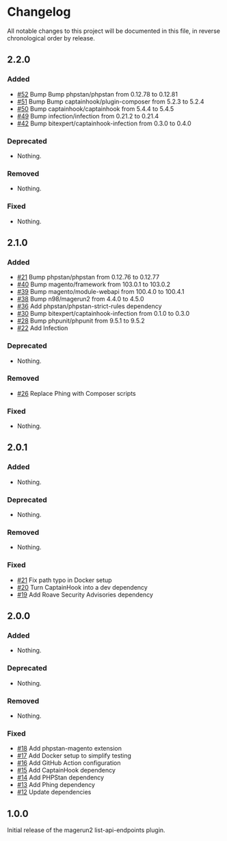 # Changelog

All notable changes to this project will be documented in this file, in reverse chronological order by release.

## 2.2.0

### Added

- [#52](https://github.com/bitExpert/magerun2-list-api-endpoints/pull/52) Bump Bump phpstan/phpstan from 0.12.78 to 0.12.81
- [#51](https://github.com/bitExpert/magerun2-list-api-endpoints/pull/51) Bump Bump captainhook/plugin-composer from 5.2.3 to 5.2.4
- [#50](https://github.com/bitExpert/magerun2-list-api-endpoints/pull/50) Bump captainhook/captainhook from 5.4.4 to 5.4.5
- [#49](https://github.com/bitExpert/magerun2-list-api-endpoints/pull/49) Bump infection/infection from 0.21.2 to 0.21.4
- [#42](https://github.com/bitExpert/magerun2-list-api-endpoints/pull/32) Bump bitexpert/captainhook-infection from 0.3.0 to 0.4.0

### Deprecated

- Nothing.

### Removed

- Nothing.

### Fixed

- Nothing.

## 2.1.0

### Added

- [#21](https://github.com/bitExpert/magerun2-list-api-endpoints/pull/41) Bump phpstan/phpstan from 0.12.76 to 0.12.77
- [#40](https://github.com/bitExpert/magerun2-list-api-endpoints/pull/40) Bump magento/framework from 103.0.1 to 103.0.2
- [#39](https://github.com/bitExpert/magerun2-list-api-endpoints/pull/39) Bump magento/module-webapi from 100.4.0 to 100.4.1
- [#38](https://github.com/bitExpert/magerun2-list-api-endpoints/pull/38) Bump n98/magerun2 from 4.4.0 to 4.5.0
- [#36](https://github.com/bitExpert/magerun2-list-api-endpoints/pull/36) Add phpstan/phpstan-strict-rules dependency
- [#30](https://github.com/bitExpert/magerun2-list-api-endpoints/pull/30) Bump bitexpert/captainhook-infection from 0.1.0 to 0.3.0
- [#28](https://github.com/bitExpert/magerun2-list-api-endpoints/pull/28) Bump phpunit/phpunit from 9.5.1 to 9.5.2
- [#22](https://github.com/bitExpert/magerun2-list-api-endpoints/pull/22) Add Infection

### Deprecated

- Nothing.

### Removed

- [#26](https://github.com/bitExpert/magerun2-list-api-endpoints/pull/26) Replace Phing with Composer scripts

### Fixed

- Nothing.

## 2.0.1

### Added

- Nothing.

### Deprecated

- Nothing.

### Removed

- Nothing.

### Fixed

- [#21](https://github.com/bitExpert/magerun2-list-api-endpoints/pull/21) Fix path typo in Docker setup
- [#20](https://github.com/bitExpert/magerun2-list-api-endpoints/pull/20) Turn CaptainHook into a dev dependency
- [#19](https://github.com/bitExpert/magerun2-list-api-endpoints/pull/19) Add Roave Security Advisories dependency

## 2.0.0

### Added

- Nothing.

### Deprecated

- Nothing.

### Removed

- Nothing.

### Fixed

- [#18](https://github.com/bitExpert/magerun2-list-api-endpoints/pull/18) Add phpstan-magento extension
- [#17](https://github.com/bitExpert/magerun2-list-api-endpoints/pull/17) Add Docker setup to simplify testing
- [#16](https://github.com/bitExpert/magerun2-list-api-endpoints/pull/16) Add GitHub Action configuration
- [#15](https://github.com/bitExpert/magerun2-list-api-endpoints/pull/15) Add CaptainHook dependency
- [#14](https://github.com/bitExpert/magerun2-list-api-endpoints/pull/14) Add PHPStan dependency
- [#13](https://github.com/bitExpert/magerun2-list-api-endpoints/pull/13) Add Phing dependency
- [#12](https://github.com/bitExpert/magerun2-list-api-endpoints/pull/12) Update dependencies

## 1.0.0

Initial release of the magerun2 list-api-endpoints plugin.
